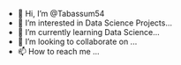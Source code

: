- 👋 Hi, I’m @Tabassum54
- 👀 I’m interested in Data Science Projects...
- 🌱 I’m currently learning Data Science...
- 💞️ I’m looking to collaborate on ...
- 📫 How to reach me ...

<!---
Tabassum54/Tabassum54 is a ✨ special ✨ repository because its `README.md` (this file) appears on your GitHub profile.
You can click the Preview link to take a look at your changes.
--->
